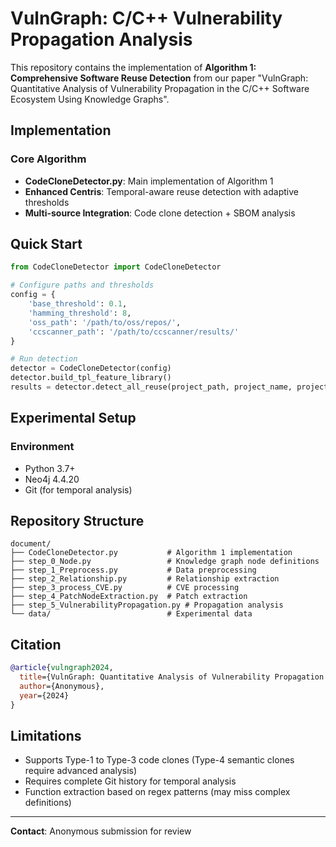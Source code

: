 # VulnGraph: C/C++ Vulnerability Propagation Analysis

This repository contains the implementation of **Algorithm 1: Comprehensive Software Reuse Detection** from our paper "VulnGraph: Quantitative Analysis of Vulnerability Propagation in the C/C++ Software Ecosystem Using Knowledge Graphs".


## Implementation

### Core Algorithm
- **CodeCloneDetector.py**: Main implementation of Algorithm 1
- **Enhanced Centris**: Temporal-aware reuse detection with adaptive thresholds  
- **Multi-source Integration**: Code clone detection + SBOM analysis


## Quick Start

```python
from CodeCloneDetector import CodeCloneDetector

# Configure paths and thresholds
config = {
    'base_threshold': 0.1,
    'hamming_threshold': 8,
    'oss_path': '/path/to/oss/repos/',
    'ccscanner_path': '/path/to/ccscanner/results/'
}

# Run detection
detector = CodeCloneDetector(config)
detector.build_tpl_feature_library()
results = detector.detect_all_reuse(project_path, project_name, project_author)
```

## Experimental Setup

### Environment
- Python 3.7+
- Neo4j 4.4.20
- Git (for temporal analysis)

## Repository Structure

```
document/
├── CodeCloneDetector.py           # Algorithm 1 implementation
├── step_0_Node.py                 # Knowledge graph node definitions
├── step_1_Preprocess.py           # Data preprocessing
├── step_2_Relationship.py         # Relationship extraction
├── step_3_process_CVE.py          # CVE processing
├── step_4_PatchNodeExtraction.py  # Patch extraction  
├── step_5_VulnerabilityPropagation.py # Propagation analysis
└── data/                          # Experimental data
```

## Citation

```bibtex
@article{vulngraph2024,
  title={VulnGraph: Quantitative Analysis of Vulnerability Propagation in the C/C++ Software Ecosystem Using Knowledge Graphs},
  author={Anonymous},
  year={2024}
}
```

## Limitations

- Supports Type-1 to Type-3 code clones (Type-4 semantic clones require advanced analysis)
- Requires complete Git history for temporal analysis
- Function extraction based on regex patterns (may miss complex definitions)

---

**Contact**: Anonymous submission for review 